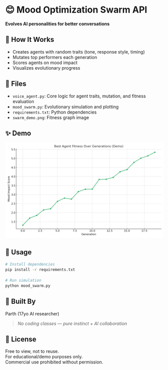 # 😊 Mood Optimization Swarm API
**Evolves AI personalities for better conversations**

## 🚀 How It Works
- Creates agents with random traits (tone, response style, timing)
- Mutates top performers each generation
- Scores agents on mood impact
- Visualizes evolutionary progress

## 📆 Files
- `voice_agent.py`: Core logic for agent traits, mutation, and fitness evaluation
- `mood_swarm.py`: Evolutionary simulation and plotting
- `requirements.txt`: Python dependencies
- `swarm_demo.png`: Fitness graph image

## ✨ Demo
![Fitness Over Generations](swarm_demo.png)

## 🔧 Usage
```bash
# Install dependencies
pip install -r requirements.txt

# Run simulation
python mood_swarm.py
```

## 🌟 Built By
Parth (17yo AI researcher)
> *No coding classes — pure instinct + AI collaboration*

## 📄 License
Free to view, not to reuse.  
For educational/demo purposes only.  
Commercial use prohibited without permission.
